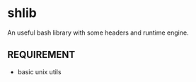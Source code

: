 shlib
=====

An useful bash library with some headers and runtime engine.

REQUIREMENT
-----------

* basic unix utils

